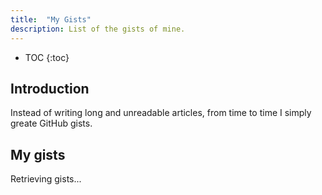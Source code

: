```yaml
---
title:  "My Gists"
description: List of the gists of mine.
---
```


* TOC
{:toc}

## Introduction

Instead of writing long and unreadable articles, from time to time I simply greate GitHub gists.

## My gists

<div id="g-result">
	<p class="text-muted">Retrieving gists...</p>
</div>

<script>
document.addEventListener('DOMContentLoaded', function() {
	'use strict';
	/*
	var protoOk = false;
	try {
		if (/^https:?$/i.test(window.location.protocol)) {
			protoOk = true;
		}
	} catch (e) {
	}
	if (protoOk !== true) {
		$('#g-result').html('<div class="alert alert-danger" role="alert">In order to retrieve the gist list you need to browse this page with the HTTPS protocol</div>');
		return;
	}
	*/
	$.ajax({
		cache: false,
		dataType: 'json',
		url: 'https://api.github.com/users/mlocati/gists'
	})
	.fail(function(xhr, status, error) {
		$('#g-result')
			.empty()
			.append($('<div class="alert alert-danger" role="alert" />')
				.text((error || status) + ' [' + xhr.status + ']')
			)
		;
	})
	.done(function(gists) {
		var $list = $('<ul />');
		gists.sort(function(a, b) {
			if (a.created_at > b.created_at) {
				return -1;
			} else {
				return 1;
			}
		});
		function text2Html(text) {
			var lines = text.replace(/\r\n/g, '\n').replace(/\r/g, '\n').split('\n');
			if (!('$o' in text2Html)) {
				text2Html.$o = $('<div />');
			}
			var result = [];
			$.each(lines, function(_, line) {
				result.push(text2Html.$o.text(line).html());
			});
			return result.join('<br />');
		}
		function to2(n) {
			return (n >= 10) ? n.toString() : '0' + n.toString();
		}
		function dt2s(dt) {
			var d = new Date(dt);
			return [
				[d.getFullYear(), to2(d.getMonth() + 1), to2(d.getDate())].join('-'),
				[to2(d.getHours()), to2(d.getMinutes())].join('.')
			].join(' ');
		}
		$.each(gists, function() {
			var $li = $('<li />'), $d;
			$li
				.append($('<a />')
					.attr('href', this.html_url)
					.html(text2Html(this.description))
				)
				.append($d = $('<p class="text-muted" />')
					.html(dt2s(this.created_at))
				)
			;
			if (this.updated_at > this.created_at) {
				$d.append(' - updated ' + dt2s(this.updated_at))
			}
			$list.append($li);
		});
		$('#g-result').empty().append($list);
	});
});
</script>
